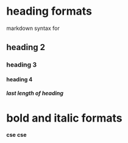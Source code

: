 # heading formats
markdown syntax for 
## heading 2
### heading 3
#### heading 4
##### last length of heading
# bold and italic formats
**cse**
__cse__
